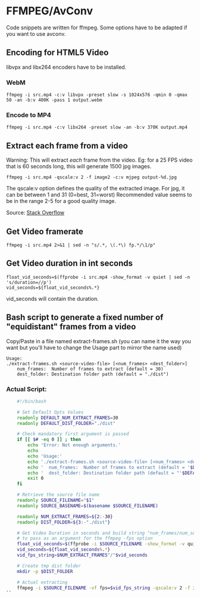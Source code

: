 # FFMPEG/AvConv 

Code snippets are written for ffmpeg. Some options have to be adapted if you want to use avconv.


## Encoding for HTML5 Video

libvpx and libx264 encoders have to be installed.

### WebM

	ffmpeg -i src.mp4 -c:v libvpx -preset slow -s 1024x576 -qmin 0 -qmax 50 -an -b:v 400K -pass 1 output.webm


### Encode to MP4

	ffmpeg -i src.mp4 -c:v libx264 -preset slow -an -b:v 370K output.mp4



## Extract each frame from a video

Warning: This will extract *each* frame from the video. Eg: for a 25 FPS video that is 60 seconds long, this will generate 1500 jpg images.

	ffmpeg -i src.mp4 -qscale:v 2 -f image2 -c:v mjpeg output-%d.jpg

The qscale:v option defines the quality of the extracted image. For jpg, it can be between 1 and 31 (0=best, 31=worst)
Recommended value seems to be in the range 2-5 for a good quality image.

Source: [Stack Overflow](http://stackoverflow.com/questions/10225403/how-can-i-extract-a-good-quality-jpeg-image-from-an-h264-video-file-with-ffmpeg)


## Get Video framerate

    ffmpeg -i src.mp4 2>&1 | sed -n "s/.*, \(.*\) fp.*/\1/p"



## Get Video duration in int seconds

    float_vid_seconds=$(ffprobe -i src.mp4 -show_format -v quiet | sed -n 's/duration=//p')
    vid_seconds=${float_vid_seconds%.*}

vid_seconds will contain the duration.



## Bash script to generate a fixed number of "equidistant" frames from a video

Copy/Paste in a file named extract-frames.sh (you can name it the way you want but you'll have to change the Usage part to mirror the name used)

    Usage:
    ./extract-frames.sh <source-video-file> [<num_frames> <dest_folder>]
        num_frames:  Number of frames to extract (default = 30)
        dest_folder: Destination folder path (default = "./dist")


### Actual Script:

```bash
    #!/bin/bash

    # Set Default Opts Values
    readonly DEFAULT_NUM_EXTRACT_FRAMES=30
    readonly DEFAULT_DIST_FOLDER="./dist"

    # Check mandatory first argument is passed
    if [[ $# -eq 0 ]] ; then
        echo 'Error: Not enough arguments.'
        echo
        echo 'Usage:'
        echo './extract-frames.sh <source-video-file> [<num_frames> <dest_folder>]'
        echo '  num_frames:  Number of frames to extract (default = '$DEFAULT_NUM_EXTRACT_FRAMES')'
        echo '  dest_folder: Destination folder path (default = "'$DEFAULT_DIST_FOLDER'")'
        exit 0
    fi

    # Retrieve the source file name
    readonly SOURCE_FILENAME="$1"
    readonly SOURCE_BASENAME=$(basename $SOURCE_FILENAME)

    readonly NUM_EXTRACT_FRAMES=${2:-30}
    readonly DIST_FOLDER=${3:-"./dist"}

    # Get Video Duration in seconds and build string "num_frames/num_seconds" 
    # to pass as an argument for the ffmpeg -fps option
    float_vid_seconds=$(ffprobe -i $SOURCE_FILENAME -show_format -v quiet | sed -n 's/duration=//p')
    vid_seconds=${float_vid_seconds%.*}
    vid_fps_string=$NUM_EXTRACT_FRAMES"/"$vid_seconds

    # Create tmp dist folder
    mkdir -p $DIST_FOLDER

    # Actual extracting
    ffmpeg -i $SOURCE_FILENAME -vf fps=$vid_fps_string -qscale:v 2 -f image2 -c:v mjpeg $DIST_FOLDER/$SOURCE_BASENAME-frame-%03d.jpg
``